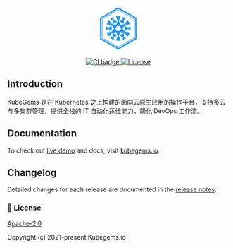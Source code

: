 <p align="center">
  <a href="https://kubegems.io" target="_blank">
    <img alt="Kubegems Logo" width="100" src="./public/icon/kubegems.jpg">
  </a>
</p>

<p align="center">
  <a href="https://github.com/kubegems/dashboard/actions">
    <img src="https://github.com/kubegems/dashboard/workflows/build/badge.svg" alt="CI badge">
  </a>
  <a href="https://opensource.org/licenses/Apache-2.0">
    <img src="https://img.shields.io/badge/License-Apache%202.0-blue.svg" alt="License">
  </a>
</p>

## Introduction

KubeGems 是在 Kubernetes 之上构建的面向云原生应用的操作平台，支持多云与多集群管理，提供全栈的 IT 自动化运维能力，简化 DevOps 工作流。

## Documentation

To check out [live demo](http://47.108.158.85/) and docs, visit [kubegems.io](https://kubegems.io).

## Changelog

Detailed changes for each release are documented in the [release notes](https://github.com/kubegems/dashboard/releases).

### 📑 License

[Apache-2.0](https://opensource.org/licenses/Apache-2.0)

Copyright (c) 2021-present Kubegems.io
